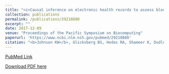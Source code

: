 ```yaml
---
title: "<i>Causal inference on electronic health records to assess blood pressure treatment targets: an application of the parametric g formula</i>"
collection: publications
permalink: /publications/29218880
excerpt: "" 
date: 2017-12-09
venue: "Proceedings of the Pacific Symposium on Biocomputing"
paperurl: 'https://www.ncbi.nlm.nih.gov/pubmed/29218880'
citation: "<b>Johnson KW</b>, Glicksberg BS, Hodos RA, Shameer K, Dudley JT. Pac Symp Biocomput. 2018;23:180-191. PubMed ID: 29218880"
---
```


[PubMed Link](https://www.ncbi.nlm.nih.gov/pubmed/29218880)

[Download PDF here](https://kippjohnson.com/files/29218880.pdf)

<script type='text/javascript' src='https://d1bxh8uas1mnw7.cloudfront.net/assets/embed.js'></script>
<div class='altmetric-embed' data-badge-type="medium-donut" data-pmid="29218880" data-hide-no-mentions="true" data-hide-less-than="1" class="altmetric-embed"></div>
